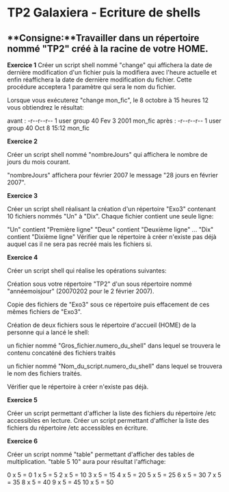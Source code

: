 # **TP2 Galaxiera - Ecriture de shells** 

## **Consigne:**Travailler dans un répertoire nommé "TP2" créé à la racine de votre HOME.

**Exercice 1**
Créer un script shell nommé "change" qui affichera la date de dernière modification d'un fichier puis la modifiera avec l'heure actuelle et enfin réaffichera la date de dernière modification du fichier.
Cette procédure acceptera 1 paramètre qui sera le nom du fichier.

Lorsque vous exécuterez "change mon_fic", le 8 octobre à 15 heures 12 vous obtiendrez le résultat:

avant : -r--r--r-- 1 user group 40 Fev 3 2001  mon_fic
après : -r--r--r-- 1 user group 40 Oct 8 15:12 mon_fic

**Exercice 2**

Créer un script shell nommé "nombreJours" qui affichera le nombre de jours du mois courant.

"nombreJours" affichera pour février 2007 le message "28 jours en février 2007".

**Exercice 3**

Créer un script shell réalisant la création d'un répertoire "Exo3" contenant 10 fichiers nommés "Un" à "Dix". Chaque fichier contient une seule ligne:

"Un" contient "Première ligne"
"Deux" contient "Deuxième ligne"
...
"Dix" contient "Dixième ligne"
Vérifier que le répertoire à créer n'existe pas déjà auquel cas il ne sera pas recréé mais les fichiers si.


**Exercice 4**

Créer un script shell qui réalise les opérations suivantes:

Création sous votre répertoire "TP2" d'un sous répertoire nommé "annéemoisjour" (20070202 pour le 2 février 2007).

Copie des fichiers de "Exo3" sous ce répertoire puis effacement de ces mêmes fichiers de "Exo3".

Création de deux fichiers sous le répertoire d'accueil (HOME) de la personne qui a lancé le shell:

un fichier nommé "Gros_fichier.numero_du_shell" dans lequel se trouvera le contenu concaténé des fichiers traités

un fichier nommé "Nom_du_script.numero_du_shell" dans lequel se trouvera le nom des fichiers traités.

Vérifier que le répertoire à créer n'existe pas déjà.



**Exercice 5**

Créer un script permettant d'afficher la liste des fichiers du répertoire /etc accessibles en lecture.
Créer un script permettant d'afficher la liste des fichiers du répertoire /etc accessibles en écriture.


**Exercice 6**

Créer un script nommé "table" permettant d'afficher des tables de multiplication.
"table 5 10" aura pour résultat l'affichage:

0 x 5 = 0
1 x 5 = 5
2 x 5 = 10
3 x 5 = 15
4 x 5 = 20
5 x 5 = 25
6 x 5 = 30
7 x 5 = 35
8 x 5 = 40
9 x 5 = 45
10 x 5 = 50
